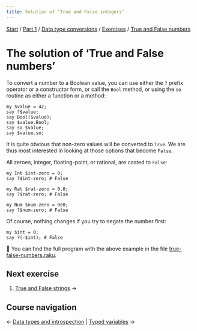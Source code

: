 ```yaml
---
title: Solution of ‘True and False integers’
---
```


[Start](/raku-course/) / [Part 1](/raku-course/part1) / [Data type conversions](/raku-course/coercion) / [Exercises](/raku-course/coercion/exercises) / [True and False numbers](..)

# The solution of ‘True and False numbers’

To convert a number to a Boolean value, you can use either the `?` prefix operator or a constructor form, or call the `Bool` method, or using the `so` routine as either a function or a method:

    my $value = 42;
    say ?$value;
    say Bool($value);
    say $value.Bool;
    say so $value;
    say $value.so;

It is quite obvious that non-zero values will be converted to `True`. We are thus most interested in looking at those options that become `False`.

All zeroes, integer, floating-point, or rational, are casted to `False`:

    my Int $int-zero = 0;
    say ?$int-zero; # False

    my Rat $rat-zero = 0.0;
    say ?$rat-zero; # False

    my Num $num-zero = 0e0;
    say ?$num-zero; # False

Of course, nothing changes if you try to negate the number first:

    my $int = 0;
    say ?(-$int); # False

🦋 You can find the full program with the above example in the file [true-false-numbers.raku](https://github.com/ash/raku-course/blob/master/exercises/coercion/true-false-numbers.raku).

## Next exercise

1. [True and False strings](/raku-course/coercion/exercises/true-false-strings) →

## Course navigation

← [Data types and introspection](/raku-course/what) | [Typed variables](/raku-course/typed-variables) →
